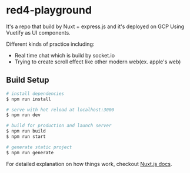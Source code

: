 # red4-playground

It's a repo that build by Nuxt + express.js and it's deployed on GCP
Using Vuetify as UI components.

Different kinds of practice
including:

- Real time chat which is build by socket.io
- Trying to create scroll effect like other modern web(ex. apple's web)

## Build Setup

```bash
# install dependencies
$ npm run install

# serve with hot reload at localhost:3000
$ npm run dev

# build for production and launch server
$ npm run build
$ npm run start

# generate static project
$ npm run generate
```

For detailed explanation on how things work, checkout [Nuxt.js docs](https://nuxtjs.org).
